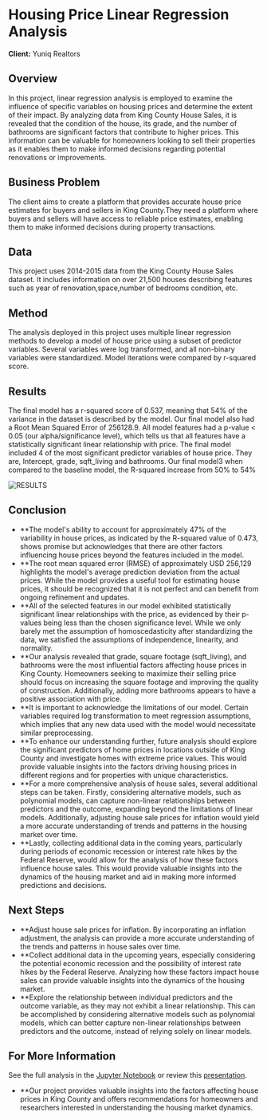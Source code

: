 # Housing Price Linear Regression Analysis
**Client:** Yuniq Realtors

## Overview
In this project, linear regression analysis is employed to examine the influence of specific variables on housing prices and determine the extent of their impact. By analyzing data from King County House Sales, it is revealed that the condition of the house, its grade, and the number of bathrooms are significant factors that contribute to higher prices. This information can be valuable for homeowners looking to sell their properties as it enables them to make informed decisions regarding potential renovations or improvements.

## Business Problem
The client aims to create a platform that provides accurate house price estimates for buyers and sellers in King County.They need a platform where buyers and sellers will have access to reliable price estimates, enabling them to make informed decisions during property transactions.

## Data
This project uses 2014-2015 data from the King County House Sales dataset. It includes information on over 21,500 houses describing features such as year of renovation,space,number of bedrooms condition, etc.

## Method
The analysis deployed in this project uses multiple linear regression methods to develop a model of house price using a subset of predictor variables. Several variables were log transformed, and all non-binary variables were standardized. Model iterations were compared by r-squared score.

## Results
The final model has a r-squared score of 0.537, meaning that 54% of the variance in the dataset is described by the model.
Our final model also had a Root Mean Squared Error of 256128.9.
All model features had a p-value < 0.05 (our alpha/significance level), which tells us that all features have a statistically significant linear relationship with price.
The final model included 4 of the most significant predictor variables of house price. They are, Intercept, grade, sqft_living and bathrooms.
Our final model3 when compared to the baseline model, the R-squared increase from 50% to 54%

![RESULTS](./data/image.jpg)

## Conclusion
- **The model's ability to account for approximately 47% of the variability in house prices, as indicated by the R-squared value of 0.473, shows promise but acknowledges that there are other factors influencing house prices beyond the features included in the model.
- **The root mean squared error (RMSE) of approximately USD 256,129 highlights the model's average prediction deviation from the actual prices. While the model provides a useful tool for estimating house prices, it should be recognized that it is not perfect and can benefit from ongoing refinement and updates.
- **All of the selected features in our model exhibited statistically significant linear relationships with the price, as evidenced by their p-values being less than the chosen significance level. While we only barely met the assumption of homoscedasticity after standardizing the data, we satisfied the assumptions of independence, linearity, and normality.
- **Our analysis revealed that grade, square footage (sqft_living), and bathrooms were the most influential factors affecting house prices in King County. Homeowners seeking to maximize their selling price should focus on increasing the square footage and improving the quality of construction. Additionally, adding more bathrooms appears to have a positive association with price.
- **It is important to acknowledge the limitations of our model. Certain variables required log transformation to meet regression assumptions, which implies that any new data used with the model would necessitate similar preprocessing.
- **To enhance our understanding further, future analysis should explore the significant predictors of home prices in locations outside of King County and investigate homes with extreme price values. This would provide valuable insights into the factors driving housing prices in different regions and for properties with unique characteristics.
- **For a more comprehensive analysis of house sales, several additional steps can be taken. Firstly, considering alternative models, such as polynomial models, can capture non-linear relationships between predictors and the outcome, expanding beyond the limitations of linear models. Additionally, adjusting house sale prices for inflation would yield a more accurate understanding of trends and patterns in the housing market over time.
- **Lastly, collecting additional data in the coming years, particularly during periods of economic recession or interest rate hikes by the Federal Reserve, would allow for the analysis of how these factors influence house sales. This would provide valuable insights into the dynamics of the housing market and aid in making more informed predictions and decisions.

## Next Steps
- **Adjust house sale prices for inflation. By incorporating an inflation adjustment, the analysis can provide a more accurate understanding of the trends and patterns in house sales over time.
- **Collect additional data in the upcoming years, especially considering the potential economic recession and the possibility of interest rate hikes by the Federal Reserve. Analyzing how these factors impact house sales can provide valuable insights into the dynamics of the housing market.
- **Explore the relationship between individual predictors and the outcome variable, as they may not exhibit a linear relationship. This can be accomplished by considering alternative models such as polynomial models, which can better capture non-linear relationships between predictors and the outcome, instead of relying solely on linear models.

## For More Information

See the full analysis in the [Jupyter Notebook](./final_notebook.ipynb) or review this [presentation](./Presentation.pdf).


- **Our project provides valuable insights into the factors affecting house prices in King County and offers recommendations for homeowners and researchers interested in understanding the housing market dynamics.


